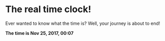 # The real time clock!

Ever wanted to know what the time is? Well, your journey is about to end!

**The time is Nov 25, 2017, 00:07**